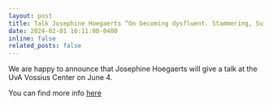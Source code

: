 ```yaml
---
layout: post
title: Talk Josephine Hoegaerts “On becoming dysfluent. Stammering, Suffering and Complaint in the 19th century”, June 4
date: 2024-02-01 16:11:00-0400
inline: false
related_posts: false
---
```


We are happy to announce that Josephine Hoegaerts will give a talk at the UvA Vossius Center on June 4. 


You can find more info [here](https://vossius.uva.nl/content/events/2024/06/vossius-seminar.html)
